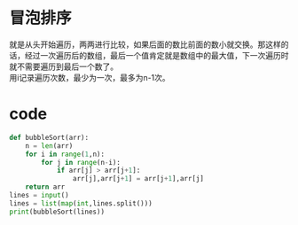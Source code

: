 # 冒泡排序
就是从头开始遍历，两两进行比较，如果后面的数比前面的数小就交换。那这样的话，经过一次遍历后的数组，最后一个值肯定就是数组中的最大值，下一次遍历时就不需要遍历到最后一个数了。<br/>
用i记录遍历次数，最少为一次，最多为n-1次。

# code
```Python
def bubbleSort(arr):
	n = len(arr)
	for i in range(1,n):
		for j in range(n-i):
			if arr[j] > arr[j+1]:
				arr[j],arr[j+1] = arr[j+1],arr[j]
	return arr
lines = input()
lines = list(map(int,lines.split()))
print(bubbleSort(lines))
```

